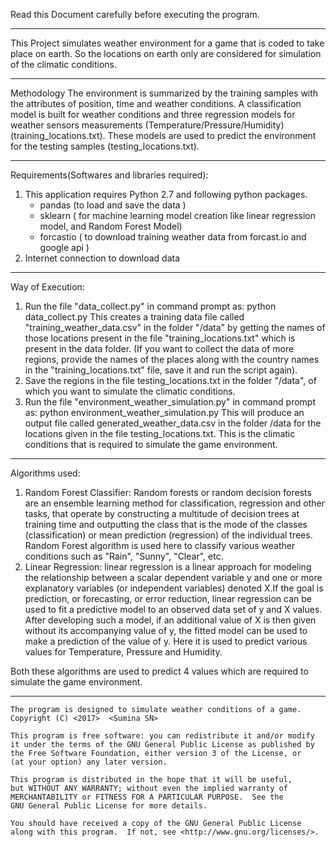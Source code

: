 Read this Document carefully before executing the program.
*************************************************
This Project simulates weather environment for a game that is coded to take place on earth. So the locations on earth only are considered for simulation of the climatic conditions.
*************************************************
Methodology
The environment is summarized by the training samples with the attributes of position, time and weather conditions. A classification model is built for weather conditions and three regression models for weather sensors measurements (Temperature/Pressure/Humidity) (training_locations.txt).
These models are used to predict the environment for the testing samples (testing_locations.txt).
*************************************************
Requirements(Softwares and libraries required):
1.	This application requires Python 2.7 and following python packages.
	- pandas (to load and save the data )
	- sklearn ( for machine learning model creation like linear regression model, and Random Forest Model)
	- forcastio ( to download training weather data from forcast.io and google api )
2.	Internet connection to download data
 *************************************************
Way of Execution:
1.	Run the file "data_collect.py" in command prompt as:
	python data_collect.py
	This creates a training data file called "training_weather_data.csv" in the folder "/data" by getting the names of those locations present in the file "training_locations.txt" which is present in the data folder. (If you want to collect the data of more regions, provide the names of the places along with the country names in the "training_locations.txt" file, save it and run the script again).
2.	Save the regions in the file testing_locations.txt in the folder "/data", of which you want to simulate the climatic conditions.
3.	Run the file "environment_weather_simulation.py" in command prompt as:
	python environment_weather_simulation.py
	This will produce an output file called generated_weather_data.csv in the folder /data for the locations given in the file testing_locations.txt.
	This is the climatic conditions that is required to simulate the game environment.

 *************************************************
Algorithms used:
1.	Random Forest Classifier:
	Random forests or random decision forests are an ensemble learning method for classification, regression and other tasks, that operate by constructing a multitude of decision trees at training time and outputting the class that is the mode of the classes (classification) or mean prediction (regression) of the 	individual trees. Random Forest algorithm is used here to classify various weather conditions such as "Rain", "Sunny", "Clear", etc.
2.	Linear Regression:
	linear regression is a linear approach for modeling the relationship between a scalar dependent variable y and one or more explanatory variables (or independent variables) denoted X.If the goal is prediction, or forecasting, or error reduction, linear regression can be used to fit a predictive model to an observed data set of y and X values. After developing such a model, if an additional value of X is then given without its accompanying value of y, the fitted model can be used to make a prediction of the value of y. Here it is used to predict various values for Temperature, Pressure and Humidity.

Both these algorithms are used to predict 4 values which are required to simulate the game environment.

 *************************************************
    The program is designed to simulate weather conditions of a game.
    Copyright (C) <2017>  <Sumina SN>

    This program is free software: you can redistribute it and/or modify
    it under the terms of the GNU General Public License as published by
    the Free Software Foundation, either version 3 of the License, or
    (at your option) any later version.

    This program is distributed in the hope that it will be useful,
    but WITHOUT ANY WARRANTY; without even the implied warranty of
    MERCHANTABILITY or FITNESS FOR A PARTICULAR PURPOSE.  See the
    GNU General Public License for more details.

    You should have received a copy of the GNU General Public License
    along with this program.  If not, see <http://www.gnu.org/licenses/>.